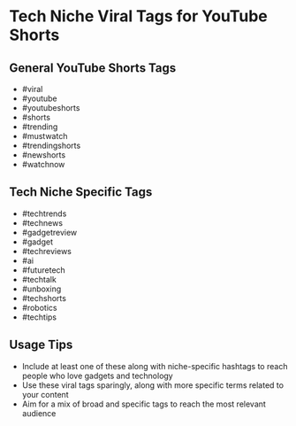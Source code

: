 # Tech Niche Viral Tags for YouTube Shorts

## General YouTube Shorts Tags
- #viral
- #youtube
- #youtubeshorts
- #shorts
- #trending
- #mustwatch
- #trendingshorts
- #newshorts
- #watchnow

## Tech Niche Specific Tags
- #techtrends
- #technews
- #gadgetreview
- #gadget
- #techreviews
- #ai
- #futuretech
- #techtalk
- #unboxing
- #techshorts
- #robotics
- #techtips

## Usage Tips
- Include at least one of these along with niche-specific hashtags to reach people who love gadgets and technology
- Use these viral tags sparingly, along with more specific terms related to your content
- Aim for a mix of broad and specific tags to reach the most relevant audience
